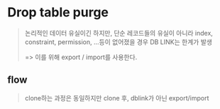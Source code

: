 # Drop table purge

> 논리적인 데이터 유실이긴 하지만,
> 단순 레코드들의 유실이 아니라 index, constraint, permission, ...등이 없어졌을 경우
> DB LINK는 한계가 발생
>
> => 이를 위해 export / import를 사용한다.

## flow

> clone하는 과정은 동일하지만
> clone 후, dblink가 아닌 export/import

